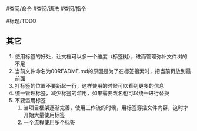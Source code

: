 #查阅/命令
#查阅/语法
#查阅/指令

#标题/TODO

## 其它
1. 使用标签的好处，让文档可以多一个维度（标签树），进而管理弥补文件树的不足
2. 当前文件命名为00README.md的原因是为了在标签搜索时，把当前页放到最前面
3. 打标签的位置不要新起一行，这样使用的时候可以看到更多的信息
4. 统一管理标签，减少标签的滥用，如果需要改名也可以统一进行替换
5. 不要滥用标签
   1. 当项目框架逐渐完善，使用工作流的时候，用标签穿插文件内容，这时才开始大量使用标签
   2. 一个流程使用多个标签